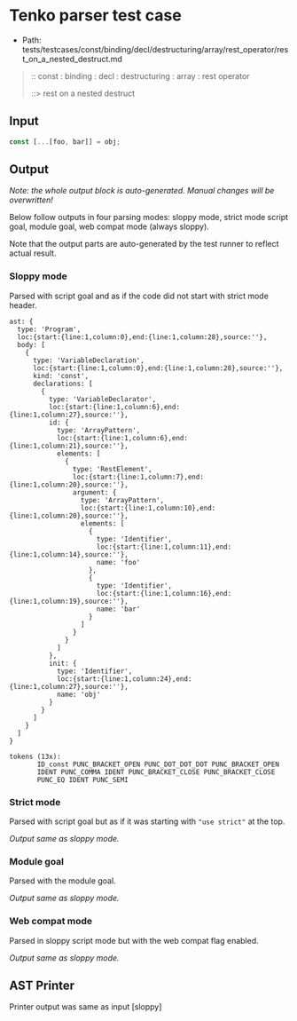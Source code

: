 # Tenko parser test case

- Path: tests/testcases/const/binding/decl/destructuring/array/rest_operator/rest_on_a_nested_destruct.md

> :: const : binding : decl : destructuring : array : rest operator
>
> ::> rest on a nested destruct

## Input

`````js
const [...[foo, bar]] = obj;
`````

## Output

_Note: the whole output block is auto-generated. Manual changes will be overwritten!_

Below follow outputs in four parsing modes: sloppy mode, strict mode script goal, module goal, web compat mode (always sloppy).

Note that the output parts are auto-generated by the test runner to reflect actual result.

### Sloppy mode

Parsed with script goal and as if the code did not start with strict mode header.

`````
ast: {
  type: 'Program',
  loc:{start:{line:1,column:0},end:{line:1,column:28},source:''},
  body: [
    {
      type: 'VariableDeclaration',
      loc:{start:{line:1,column:0},end:{line:1,column:28},source:''},
      kind: 'const',
      declarations: [
        {
          type: 'VariableDeclarator',
          loc:{start:{line:1,column:6},end:{line:1,column:27},source:''},
          id: {
            type: 'ArrayPattern',
            loc:{start:{line:1,column:6},end:{line:1,column:21},source:''},
            elements: [
              {
                type: 'RestElement',
                loc:{start:{line:1,column:7},end:{line:1,column:20},source:''},
                argument: {
                  type: 'ArrayPattern',
                  loc:{start:{line:1,column:10},end:{line:1,column:20},source:''},
                  elements: [
                    {
                      type: 'Identifier',
                      loc:{start:{line:1,column:11},end:{line:1,column:14},source:''},
                      name: 'foo'
                    },
                    {
                      type: 'Identifier',
                      loc:{start:{line:1,column:16},end:{line:1,column:19},source:''},
                      name: 'bar'
                    }
                  ]
                }
              }
            ]
          },
          init: {
            type: 'Identifier',
            loc:{start:{line:1,column:24},end:{line:1,column:27},source:''},
            name: 'obj'
          }
        }
      ]
    }
  ]
}

tokens (13x):
       ID_const PUNC_BRACKET_OPEN PUNC_DOT_DOT_DOT PUNC_BRACKET_OPEN
       IDENT PUNC_COMMA IDENT PUNC_BRACKET_CLOSE PUNC_BRACKET_CLOSE
       PUNC_EQ IDENT PUNC_SEMI
`````

### Strict mode

Parsed with script goal but as if it was starting with `"use strict"` at the top.

_Output same as sloppy mode._

### Module goal

Parsed with the module goal.

_Output same as sloppy mode._

### Web compat mode

Parsed in sloppy script mode but with the web compat flag enabled.

_Output same as sloppy mode._

## AST Printer

Printer output was same as input [sloppy]
